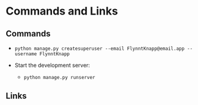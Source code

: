 # Commands and Links

## Commands

* `python manage.py createsuperuser --email FlynntKnapp@email.app --username FlynntKnapp`

* Start the development server:
  * `python manage.py runserver`

## Links
